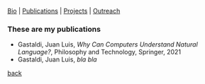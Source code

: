 [Bio](./another-page.html) | [Publications](./publications.html) | [Projects](./publications.html) | [Outreach](./publications.html)

### These are my publications

- Gastaldi, Juan Luis, _Why Can Computers Understand Natural Language?_, Philosophy and Technology, Springer, 2021
- Gastaldi, Juan Luis, _bla bla_

[back](./)
